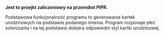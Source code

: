 **Jest to proejkt zaliczeniowy na przemdiot PIPR.**

Podstawowa funkcjonalność programu to generowanie kartek urodzinowych na podstawie podanego imienia.
Program rozponaje płeć solenizanta i na tej podstawie dobiera odpowiedni styl kartki urodzinowej.
